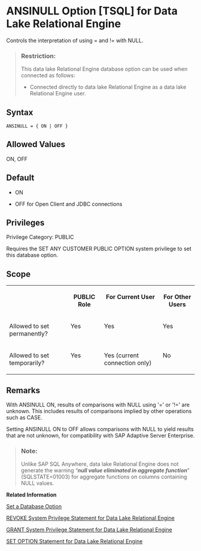 <!-- loioa62cbb3084f2101595e0e21c42e05c18 -->

# ANSINULL Option \[TSQL\] for Data Lake Relational Engine

Controls the interpretation of using = and != with NULL.



> ### Restriction:  
> This data lake Relational Engine database option can be used when connected as follows:
> 
> -   Connected directly to data lake Relational Engine as a data lake Relational Engine user.



<a name="loioa62cbb3084f2101595e0e21c42e05c18__section_u1n_l5b_qkb"/>

## Syntax

```
ANSINULL = { ON | OFF }
```



<a name="loioa62cbb3084f2101595e0e21c42e05c18__iq_refso_336"/>

## Allowed Values

ON, OFF



<a name="loioa62cbb3084f2101595e0e21c42e05c18__iq_refso_337"/>

## Default

-   ON

-   OFF for Open Client and JDBC connections




<a name="loioa62cbb3084f2101595e0e21c42e05c18__section_k3c_gxb_3qb"/>

## Privileges

Privilege Category: PUBLIC

Requires the SET ANY CUSTOMER PUBLIC OPTION system privilege to set this database option.



<a name="loioa62cbb3084f2101595e0e21c42e05c18__iq_refso_325"/>

## Scope


<table>
<tr>
<th valign="top">

 



</th>
<th valign="top">

PUBLIC Role



</th>
<th valign="top">

For Current User



</th>
<th valign="top">

For Other Users



</th>
</tr>
<tr>
<td valign="top">

Allowed to set permanently?



</td>
<td valign="top">

Yes



</td>
<td valign="top">

Yes



</td>
<td valign="top">

Yes



</td>
</tr>
<tr>
<td valign="top">

Allowed to set temporarily?



</td>
<td valign="top">

Yes



</td>
<td valign="top">

Yes \(current connection only\)



</td>
<td valign="top">

No



</td>
</tr>
</table>



<a name="loioa62cbb3084f2101595e0e21c42e05c18__iq_refso_338"/>

## Remarks

With ANSINULL ON, results of comparisons with NULL using '=' or '!=' are unknown. This includes results of comparisons implied by other operations such as CASE.

Setting ANSINULL ON to OFF allows comparisons with NULL to yield results that are not unknown, for compatibility with SAP Adaptive Server Enterprise.

> ### Note:  
> Unlike SAP SQL Anywhere, data lake Relational Engine does not generate the warning “***null value eliminated in aggregate function***” \(SQLSTATE=01003\) for aggregate functions on columns containing NULL values.

**Related Information**  


[Set a Database Option](set-a-database-option-0dcb893.md "You set options with the SET OPTION statement.")

[REVOKE System Privilege Statement for Data Lake Relational Engine](../080-sql-statements/revoke-system-privilege-statement-for-data-lake-relational-engine-a3eadda.md "Removes specific system privileges from specific users and the right to administer the privilege.")

[GRANT System Privilege Statement for Data Lake Relational Engine](../080-sql-statements/grant-system-privilege-statement-for-data-lake-relational-engine-a3dfcb0.md "Grants specific system privileges to users or roles, with or without administrative rights.")

[SET OPTION Statement for Data Lake Relational Engine](../080-sql-statements/set-option-statement-for-data-lake-relational-engine-a625da7.md "Changes options that affect the behavior of the database and its compatibility with Transact-SQL. Setting the value of an option can change the behavior for all users or an individual user, in either a temporary or permanent scope.")

